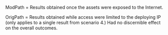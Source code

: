 ModPath = Results obtained once the assets were exposed to the Internet.

OrigPath = Results obtained while access were limited to the deploying IP (only applies to a single result from scenario 4.) Had no discernible effect on the overall outcomes.
